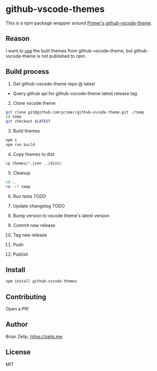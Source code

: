 # github-vscode-themes

This is a npm package wrapper around [Primer's github-vscode-theme](https://github.com/primer/github-vscode-theme).

## Reason

I want to [use](https://github.com/brianzelip/hyper-github-dark-dimmed) the built themes from github-vscode-theme, but github-vscode-theme is not published to npm.

## Build process

1. Get github-vscode-theme repo @ latest

- Query github api for github-vscode-theme latest release tag

2. Clone vscode theme

```bash
git clone git@github.com:primer/github-vscode-theme.git ./temp
cd temp
git checkout $LATEST
```

3. Build themes

```bash
npm i
npm run build
```

4. Copy themes to dist

```bash
cp themes/*.json ../dist/
```

5. Cleanup

```bash
cd ..
rm -rf temp
```

6. Run tests TODO

7. Update changelog TODO

8. Bump version to vscode theme's latest version

9. Commit new release

10. Tag new release

11. Push

12. Publish

## Install

```bash
npm install github-vscode-themes
```

## Contributing

Open a PR!

## Author

Brian Zelip, https://zelip.me

## License

MIT
